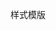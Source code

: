 <!------->
<!--layout: home-->
<!--excerpt: "A minimal Jekyll theme blog by Channing."-->
<!--tags: [Jekyll, theme, responsive, blog, template]-->

<!------->
样式模版



<!-- image:
  feature: NYR_3815_0004.jpg
  credit: Channing's pic
  creditlink: http://wegraphics.net/downloads/free-ultimate-blurred-background-pack/
 -->




<!--image:-->
<!--  feature: sample-image-1.jpg-->
<!--  credit: WeGraphics-->
<!--  creditlink: http://wegraphics.net/downloads/free-ultimate-blurred-background-pack/-->
